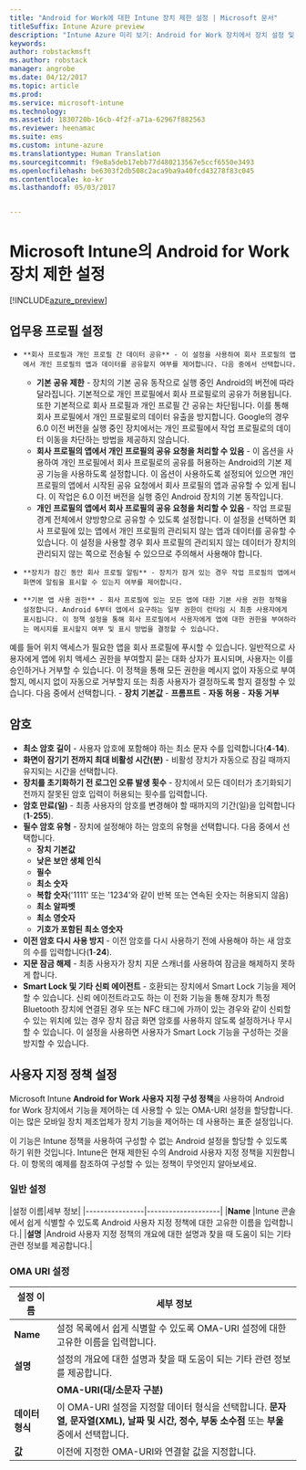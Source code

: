 ```yaml
---
title: "Android for Work에 대한 Intune 장치 제한 설정 | Microsoft 문서"
titleSuffix: Intune Azure preview
description: "Intune Azure 미리 보기: Android for Work 장치에서 장치 설정 및 기능을 제어하는 데 사용할 수 있는 Intune 설정을 알아봅니다."
keywords: 
author: robstackmsft
ms.author: robstack
manager: angrobe
ms.date: 04/12/2017
ms.topic: article
ms.prod: 
ms.service: microsoft-intune
ms.technology: 
ms.assetid: 1830720b-16cb-4f2f-a71a-62967f882563
ms.reviewer: heenamac
ms.suite: ems
ms.custom: intune-azure
ms.translationtype: Human Translation
ms.sourcegitcommit: f9e8a5deb17ebb77d480213567e5ccf6550e3493
ms.openlocfilehash: be6303f2db508c2aca9ba9a40fcd43278f83c045
ms.contentlocale: ko-kr
ms.lasthandoff: 05/03/2017


---
```


# <a name="android-for-work-device-restriction-settings-in-microsoft-intune"></a>Microsoft Intune의 Android for Work 장치 제한 설정

[!INCLUDE[azure_preview](../includes/azure_preview.md)]

## <a name="work-profile-settings"></a>업무용 프로필 설정
-     **회사 프로필과 개인 프로필 간 데이터 공유** - 이 설정을 사용하여 회사 프로필의 앱에서 개인 프로필의 앱과 데이터를 공유할지 여부를 제어합니다. 다음 중에서 선택합니다.
    - **기본 공유 제한** - 장치의 기본 공유 동작으로 실행 중인 Android의 버전에 따라 달라집니다. 기본적으로 개인 프로필에서 회사 프로필로의 공유가 허용됩니다. 또한 기본적으로 회사 프로필과 개인 프로필 간 공유는 차단됩니다. 이를 통해 회사 프로필에서 개인 프로필로의 데이터 유출을 방지합니다. Google의 경우 6.0 이전 버전을 실행 중인 장치에서는 개인 프로필에서 작업 프로필로의 데이터 이동을 차단하는 방법을 제공하지 않습니다.  
    - **회사 프로필의 앱에서 개인 프로필의 공유 요청을 처리할 수 있음** - 이 옵션을 사용하여 개인 프로필에서 회사 프로필로의 공유를 허용하는 Android의 기본 제공 기능을 사용하도록 설정합니다. 이 옵션이 사용하도록 설정되어 있으면 개인 프로필의 앱에서 시작된 공유 요청에서 회사 프로필의 앱과 공유할 수 있게 됩니다. 이 작업은 6.0 이전 버전을 실행 중인 Android 장치의 기본 동작입니다.
    - **개인 프로필의 앱에서 회사 프로필의 공유 요청을 처리할 수 있음** - 작업 프로필 경계 전체에서 양방향으로 공유할 수 있도록 설정합니다. 이 설정을 선택하면 회사 프로필에 있는 앱에서 개인 프로필의 관리되지 않는 앱과 데이터를 공유할 수 있습니다.  이 설정을 사용할 경우 회사 프로필의 관리되지 않는 데이터가 장치의 관리되지 않는 쪽으로 전송될 수 있으므로 주의해서 사용해야 합니다.


-     **장치가 잠긴 동안 회사 프로필 알림** - 장치가 잠겨 있는 경우 작업 프로필의 앱에서 화면에 알림을 표시할 수 있는지 여부를 제어합니다.
-     **기본 앱 사용 권한** - 회사 프로필에 있는 모든 앱에 대한 기본 사용 권한 정책을 설정합니다. Android 6부터 앱에서 요구하는 일부 권한이 런타임 시 최종 사용자에게 표시됩니다. 이 정책 설정을 통해 회사 프로필에서 사용자에게 앱에 대한 권한을 부여하라는 메시지를 표시할지 여부 및 표시 방법을 결정할 수 있습니다.
예를 들어 위치 액세스가 필요한 앱을 회사 프로필에 푸시할 수 있습니다. 일반적으로 사용자에게 앱에 위치 액세스 권한을 부여할지 묻는 대화 상자가 표시되며, 사용자는 이를 승인하거나 거부할 수 있습니다. 이 정책을 통해 모든 권한을 메시지 없이 자동으로 부여할지, 메시지 없이 자동으로 거부할지 또는 최종 사용자가 결정하도록 할지 결정할 수 있습니다. 다음 중에서 선택합니다.
    -     **장치 기본값**
    -     **프롬프트**
    -     **자동 허용**
    -     **자동 거부**

## <a name="password"></a>암호

- **최소 암호 길이** - 사용자 암호에 포함해야 하는 최소 문자 수를 입력합니다(**4**-**14**).
- **화면이 잠기기 전까지 최대 비활성 시간(분)** - 비활성 장치가 자동으로 잠길 때까지 유지되는 시간을 선택합니다.
- **장치를 초기화하기 전 로그인 오류 발생 횟수** - 장치에서 모든 데이터가 초기화되기 전까지 잘못된 암호 입력이 허용되는 횟수를 입력합니다.
- **암호 만료(일)** - 최종 사용자의 암호를 변경해야 할 때까지의 기간(일)을 입력합니다(**1**-**255**).
- **필수 암호 유형** - 장치에 설정해야 하는 암호의 유형을 선택합니다. 다음 중에서 선택합니다.
    - **장치 기본값**
    - **낮은 보안 생체 인식**
    - **필수**
    - **최소 숫자**
    - **복합 숫자**('1111' 또는 '1234'와 같이 반복 또는 연속된 숫자는 허용되지 않음)
    - **최소 알파벳**
    - **최소 영숫자**
    - **기호가 포함된 최소 영숫자**
- **이전 암호 다시 사용 방지** - 이전 암호를 다시 사용하기 전에 사용해야 하는 새 암호의 수를 입력합니다(**1**-**24**).
- **지문 잠금 해제** - 최종 사용자가 장치 지문 스캐너를 사용하여 잠금을 해제하지 못하게 합니다.
- **Smart Lock 및 기타 신뢰 에이전트** - 호환되는 장치에서 Smart Lock 기능을 제어할 수 있습니다. 신뢰 에이전트라고도 하는 이 전화 기능을 통해 장치가 특정 Bluetooth 장치에 연결된 경우 또는 NFC 태그에 가까이 있는 경우와 같이 신뢰할 수 있는 위치에 있는 경우 장치 잠금 화면 암호를 사용하지 않도록 설정하거나 무시할 수 있습니다. 이 설정을 사용하면 사용자가 Smart Lock 기능을 구성하는 것을 방지할 수 있습니다.

## <a name="custom-policy-settings"></a>사용자 지정 정책 설정
Microsoft Intune **Android for Work 사용자 지정 구성 정책**을 사용하여 Android for Work 장치에서 기능을 제어하는 데 사용할 수 있는 OMA-URI 설정을 할당합니다. 이는 많은 모바일 장치 제조업체가 장치 기능을 제어하는 데 사용하는 표준 설정입니다.

이 기능은 Intune 정책을 사용하여 구성할 수 없는 Android 설정을 할당할 수 있도록 하기 위한 것입니다.
Intune은 현재 제한된 수의 Android 사용자 지정 정책을 지원합니다. 이 항목의 예제를 참조하여 구성할 수 있는 정책이 무엇인지 알아보세요.

### <a name="general-settings"></a>일반 설정

|설정 이름|세부 정보|
    |----------------|--------------------|
    |**Name** |Intune 콘솔에서 쉽게 식별할 수 있도록 Android 사용자 지정 정책에 대한 고유한 이름을 입력합니다.|
    |**설명** |Android 사용자 지정 정책의 개요에 대한 설명과 찾을 때 도움이 되는 기타 관련 정보를 제공합니다.|

### <a name="oma-uri-settings"></a>OMA URI 설정

  |설정 이름|세부 정보|
  |--------|--------------------|
  |**Name** |설정 목록에서 쉽게 식별할 수 있도록 OMA-URI 설정에 대한 고유한 이름을 입력합니다.|
  |**설명** |설정의 개요에 대한 설명과 찾을 때 도움이 되는 기타 관련 정보를 제공합니다.|
    |**OMA-URI(대/소문자 구분)** |설정을 제공하려는 OMA-URI를 지정합니다.|
  |**데이터 형식** |이 OMA-URI 설정을 지정할 데이터 형식을 선택합니다. **문자열, 문자열(XML), 날짜 및 시간, 정수, 부동 소수점** 또는 **부울** 중에서 선택합니다.|
  |**값** |이전에 지정한 OMA-URI와 연결할 값을 지정합니다.|

